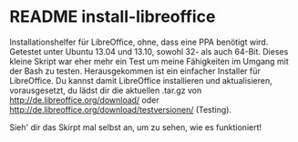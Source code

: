README install-libreoffice
===================

Installationshelfer für LibreOffice, ohne, dass eine PPA benötigt wird.
Getestet unter Ubuntu 13.04 und 13.10, sowohl 32- als auch 64-Bit.
Dieses kleine Skript war eher mehr ein Test um meine Fähigkeiten im Umgang mit der Bash zu testen.
Herausgekommen ist ein einfacher Installer für LibreOffice.
Du kannst damit LibreOffice installieren und aktualisieren, vorausgesetzt, du lädst dir die
aktuellen .tar.gz von http://de.libreoffice.org/download/ oder http://de.libreoffice.org/download/testversionen/ (Testing).

Sieh' dir das Skirpt mal selbst an, um zu sehen, wie es funktioniert!
